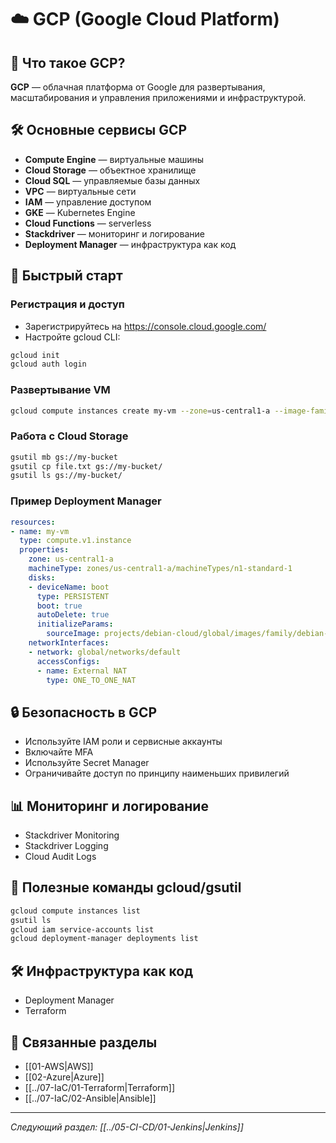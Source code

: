 # ☁️ GCP (Google Cloud Platform)

## 📖 Что такое GCP?

**GCP** — облачная платформа от Google для развертывания, масштабирования и управления приложениями и инфраструктурой.

## 🛠️ Основные сервисы GCP
- **Compute Engine** — виртуальные машины
- **Cloud Storage** — объектное хранилище
- **Cloud SQL** — управляемые базы данных
- **VPC** — виртуальные сети
- **IAM** — управление доступом
- **GKE** — Kubernetes Engine
- **Cloud Functions** — serverless
- **Stackdriver** — мониторинг и логирование
- **Deployment Manager** — инфраструктура как код

## 🚀 Быстрый старт

### Регистрация и доступ
- Зарегистрируйтесь на https://console.cloud.google.com/
- Настройте gcloud CLI:
```bash
gcloud init
gcloud auth login
```

### Развертывание VM
```bash
gcloud compute instances create my-vm --zone=us-central1-a --image-family=debian-11 --image-project=debian-cloud
```

### Работа с Cloud Storage
```bash
gsutil mb gs://my-bucket
gsutil cp file.txt gs://my-bucket/
gsutil ls gs://my-bucket/
```

### Пример Deployment Manager
```yaml
resources:
- name: my-vm
  type: compute.v1.instance
  properties:
    zone: us-central1-a
    machineType: zones/us-central1-a/machineTypes/n1-standard-1
    disks:
    - deviceName: boot
      type: PERSISTENT
      boot: true
      autoDelete: true
      initializeParams:
        sourceImage: projects/debian-cloud/global/images/family/debian-11
    networkInterfaces:
    - network: global/networks/default
      accessConfigs:
      - name: External NAT
        type: ONE_TO_ONE_NAT
```

## 🔒 Безопасность в GCP
- Используйте IAM роли и сервисные аккаунты
- Включайте MFA
- Используйте Secret Manager
- Ограничивайте доступ по принципу наименьших привилегий

## 📊 Мониторинг и логирование
- Stackdriver Monitoring
- Stackdriver Logging
- Cloud Audit Logs

## 📝 Полезные команды gcloud/gsutil
```bash
gcloud compute instances list
gsutil ls
gcloud iam service-accounts list
gcloud deployment-manager deployments list
```

## 🛠️ Инфраструктура как код
- Deployment Manager
- Terraform

## 🔗 Связанные разделы
- [[01-AWS|AWS]]
- [[02-Azure|Azure]]
- [[../07-IaC/01-Terraform|Terraform]]
- [[../07-IaC/02-Ansible|Ansible]]

---

*Следующий раздел: [[../05-CI-CD/01-Jenkins|Jenkins]]* 